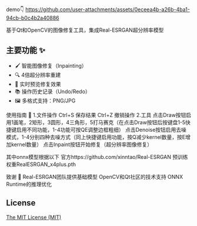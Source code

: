 demo👇
https://github.com/user-attachments/assets/0eceea4b-a26b-4ba1-94cb-b0c4b2a40886

基于Qt和OpenCV的图像修复工具，集成Real-ESRGAN超分辨率模型

## 主要功能 ✨
- 🖌️ 智能图像修复（Inpainting）
- 🔍 4倍超分辨率重建
- 🎨 实时预览修复效果
- 📚 操作历史记录（Undo/Redo）
- 🖼️ 多格式支持：PNG/JPG

使用指南 📖
1.文件操作
Ctrl+S 保存结果
Ctrl+Z 撤销操作
2.工具
点击Draw按钮启用1画笔，2矩形，3圆形，4三角形，5打马赛克（在点击Draw按钮后按键盘1-5快捷键启用不同功能，1-4功能可按QE调整边框粗细）
点击Denoise按钮启用去噪模式，1-4分别四种去噪方式（同上快捷键启用功能，按Q减少kernel数量，按E增加kernel数量）
点击Inpaint按钮开始修复（超分辨率图像修复）

其中onnx模型根据以下
官方https://github.com/xinntao/Real-ESRGAN
预训练权重RealESRGAN_x4plus.pth

致谢 🙏
Real-ESRGAN团队提供基础模型
OpenCV和Qt社区的技术支持
ONNX Runtime的推理优化

## License

[The MIT License (MIT)](http://opensource.org/licenses/MIT)
